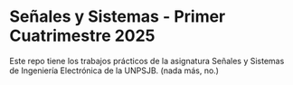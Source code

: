 # Señales y Sistemas - Primer Cuatrimestre 2025

Este repo tiene los trabajos prácticos de la asignatura Señales y Sistemas de Ingeniería Electrónica de la UNPSJB. (nada más, no.)